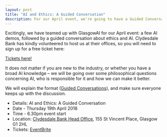 ```yaml
---
layout: post
title: "AI and Ethics: A Guided Conversation"
description: For our April event, we're going to have a Guided Conversation about AI and ethics. 6.30pm, Thursday 19th April, at Clydesdale.
---
```


Excitingly, we have teamed up with GlasgowAI for our April event: a few AI demos, followed by a guided conversation about ethics and AI. Clydesdale Bank has kindly volunteered to host us at their offices, so you will need to sign up for a free ticket here:   

[Tickets here!](https://www.eventbrite.co.uk/e/codecraft-and-glasgowai-mashup-guided-conversation-about-ai-and-ethics-tickets-44765761598)

It does not matter if you are new to the industry, or whether you have a broad AI knowledge – we will be going over some philosophical questions concerning AI, who is responsible for it and how we can make it better.

We will explain the format ([Guided Conversations](http://guidedconversations.org/)), and make sure everyone keeps up with the discussion.

* Details: AI and Ethics: A Guided Conversation
* Date - Thursday 19th April 2018
* Time - 6.30pm event start
* Location: <a href="https://goo.gl/maps/3DyUDZdg5BG2">Clydesdale Bank Head Office</a>, 155 St Vincent Place, Glasgow G1 2HL
* Tickets: [EventBrite](https://www.eventbrite.co.uk/e/codecraft-and-glasgowai-mashup-guided-conversation-about-ai-and-ethics-tickets-44765761598)
